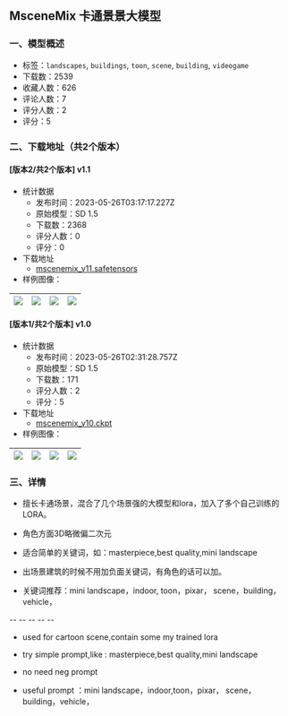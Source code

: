 ## MsceneMix 卡通景景大模型
### 一、模型概述

- 标签：`landscapes`, `buildings`, `toon`, `scene`, `building`, `videogame`
- 下载数：2539
- 收藏人数：626
- 评论人数：7
- 评分人数：2
- 评分：5

### 二、下载地址（共2个版本）

#### [版本2/共2个版本] v1.1

- 统计数据
  - 发布时间：2023-05-26T03:17:17.227Z
  - 原始模型：SD 1.5
  - 下载数：2368
  - 评分人数：0
  - 评分：0
- 下载地址
  - [mscenemix_v11.safetensors](https://civitai.com/api/download/models/81322)
- 样例图像：

| <img src="https://image.civitai.com/xG1nkqKTMzGDvpLrqFT7WA/91fd1309-f173-4331-9685-71f735bf4dda/width=450/913789.jpeg" /> | <img src="https://image.civitai.com/xG1nkqKTMzGDvpLrqFT7WA/3f9815f3-dde1-4127-a69b-0e164e1f8f50/width=450/926417.jpeg" /> | <img src="https://image.civitai.com/xG1nkqKTMzGDvpLrqFT7WA/56f1e16d-38ac-4120-82b9-6dcaf9eeec58/width=450/913786.jpeg" /> | <img src="https://image.civitai.com/xG1nkqKTMzGDvpLrqFT7WA/a2288976-49ad-459c-92c3-cb207c8511a4/width=450/926422.jpeg" /> |
| ---- | ---- | ---- | ---- |

#### [版本1/共2个版本] v1.0

- 统计数据
  - 发布时间：2023-05-26T02:31:28.757Z
  - 原始模型：SD 1.5
  - 下载数：171
  - 评分人数：2
  - 评分：5
- 下载地址
  - [mscenemix_v10.ckpt](https://civitai.com/api/download/models/80614)
- 样例图像：

| <img src="https://image.civitai.com/xG1nkqKTMzGDvpLrqFT7WA/cd9fea5a-3128-4e5f-aaf8-f62414529c45/width=450/904679.jpeg" /> | <img src="https://image.civitai.com/xG1nkqKTMzGDvpLrqFT7WA/2783ec47-6197-4e97-8ab6-5739627e4b9b/width=450/904673.jpeg" /> | <img src="https://image.civitai.com/xG1nkqKTMzGDvpLrqFT7WA/6e766385-a7a6-43f7-a7c1-1aca96fcf993/width=450/904670.jpeg" /> | <img src="https://image.civitai.com/xG1nkqKTMzGDvpLrqFT7WA/fc69711d-e53d-4be3-bd11-dbe6c2c539af/width=450/904662.jpeg" /> |
| ---- | ---- | ---- | ---- |


### 三、详情
<ul><li><p>擅长卡通场景，混合了几个场景强的大模型和lora，加入了多个自己训练的LORA。</p></li><li><p>角色方面3D略微偏二次元</p></li><li><p>适合简单的关键词，如：masterpiece,best quality,mini landscape</p></li><li><p>出场景建筑的时候不用加负面关键词，有角色的话可以加。</p></li><li><p>关键词推荐：mini landscape，indoor, toon，pixar， scene，building，vehicle，</p></li></ul><p>-- -- -- -- --</p><ul><li><p>used for cartoon scene,contain some my trained lora</p></li></ul><ul><li><p>try simple prompt,like : masterpiece,best quality,mini landscape</p></li><li><p>no need neg prompt</p></li><li><p>useful prompt ：mini landscape，indoor,toon，pixar， scene，building，vehicle，</p></li></ul>
